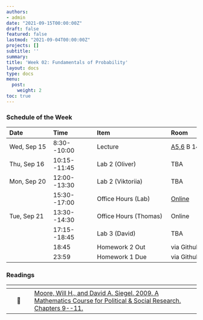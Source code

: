```yaml
---
authors:
- admin
date: "2021-09-15T00:00:00Z"
draft: false
featured: false
lastmod: "2021-09-04T00:00:00Z"
projects: []
subtitle: ''
summary: 
title: 'Week 02: Fundamentals of Probability'
layout: docs
type: docs
menu:
  post:
    weight: 2
toc: true
---
```



### Schedule of the Week 

| <div style="width:100px;text-align:left">Date</div> | <div style="width:100px;text-align:left">Time</div> | <div style="width:180px;text-align:left">Item</div> | <div style="width:100px;text-align:left">Room</div> |<div style="width:100px;text-align:center">Material</div> |
|:------------|:-------------|:-------------------|:------------|:----:|
| Wed, Sep 15  | 8:30--10:00   | Lecture                         | [A5,6](https://goo.gl/maps/Mhkizwo4vd1vqvUH6) B 144  | [<i class="far fa-file-pdf fa-lg"></i>](QM_lecture01_handout.pdf)    [<i class="fas fa-video fa-lg"></i>](https://ilias.uni-mannheim.de/goto.php?target=file_1172905_download&client_id=ILIAS) |
| Thu, Sep 16  | 10:15--11:45 | Lab 2 (Oliver)                  | TBA |             |
| Mon, Sep 20 | 12:00--13:30 | Lab 2 (Viktoriia)           | TBA |             |
|             | 15:30--17:00 | Office Hours (Lab)           | [Online](https://uni-mannheim.zoom.us/j/62493789522?pwd=M0EwaWg4Mm5xbWtTRHVLOUdteXFjdz09) |  
| Tue, Sep 21  | 13:30--14:30 | Office Hours (Thomas)                  | Online |             |
|  | 17:15--18:45 | Lab 3 (David)                  | TBA |             |
|   | 18:45 | Homework 2 Out                 | via Github |             |
|   | 23:59 | Homework 1 Due                 | via Github |             |


### Readings

| <div style="width:50px"></div>  | <div style="width:420px"></div>  |  <div style="width:200px"></div> |
|:---:|:---|:---:|
| :open_book: | [Moore, Will H., and David A. Siegel. 2009. A Mathematics Course for Political & Social Research. Chapters 9--11.](https://ilias.uni-mannheim.de/goto.php?target=file_1172021_download&client_id=ILIAS) | **Required** |



